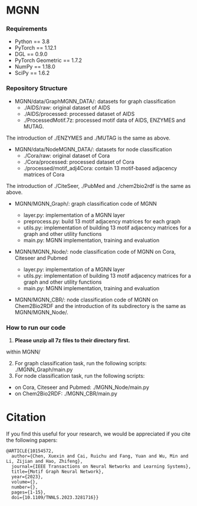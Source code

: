 # MGNN
### Requirements
- Python == 3.8
- PyTorch == 1.12.1
- DGL == 0.9.0
- PyTorch Geometric == 1.7.2
- NumPy == 1.18.0
- SciPy == 1.6.2

### Repository Structure
- MGNN/data/GraphMGNN_DATA/: datasets for graph classification
  - ./AIDS/raw: original dataset of AIDS
  - ./AIDS/processed: processed dataset of AIDS
  - ./ProcessedMotif.7z: processed motif data of AIDS, ENZYMES and MUTAG.

The introduction of ./ENZYMES and ./MUTAG is the same as above.

- MGNN/data/NodeMGNN_DATA/: datasets for node classification
  - ./Cora/raw: original dataset of Cora
  - ./Cora/processed: processed dataset of Cora
  - ./processed/motif_adj4Cora: contain 13 motif-based adjacency matrices of Cora

The introduction of ./CiteSeer, ./PubMed and ./chem2bio2rdf is the same as above.

- MGNN/MGNN_Graph/: graph classification code of MGNN
  - layer.py: implementation of a MGNN layer
  - preprocess.py: build 13 motif adjacency matrices for each graph
  - utils.py: implementation of building 13 motif adjacency matrices for a graph and other utility functions
  - main.py: MGNN implementation, training and evaluation

- MGNN/MGNN_Node/: node classification code of MGNN on Cora, Citeseer and Pubmed
  - layer.py: implementation of a MGNN layer
  - utils.py: implementation of building 13 motif adjacency matrices for a graph and other utility functions
  - main.py:  MGNN implementation, training and evaluation
 
- MGNN/MGNN_CBR/: node classification code of MGNN on Chem2Bio2RDF and the introduction of its subdirectory is the same as MGNN/MGNN_Node/.

### How to run our code
1. **Please unzip all 7z files to their directory first.**

within MGNN/

2. For graph classification task, run the following scripts: ./MGNN_Graph/main.py 
3. For node classification task, run the following scripts:
- on Cora, Citeseer and Pubmed: ./MGNN_Node/main.py 
- on Chem2Bio2RDF: ./MGNN_CBR/main.py

# Citation
If you find this useful for your research, we would be appreciated if you cite the following papers:
```
@ARTICLE{10154572,
  author={Chen, Xuexin and Cai, Ruichu and Fang, Yuan and Wu, Min and Li, Zijian and Hao, Zhifeng},
  journal={IEEE Transactions on Neural Networks and Learning Systems}, 
  title={Motif Graph Neural Network}, 
  year={2023},
  volume={},
  number={},
  pages={1-15},
  doi={10.1109/TNNLS.2023.3281716}}
```

